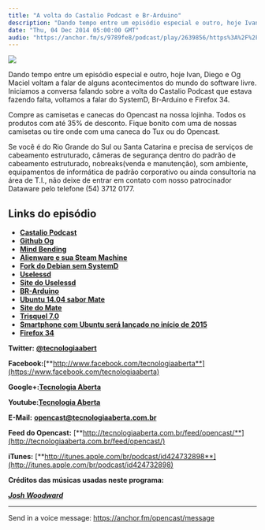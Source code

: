 ```yaml
---
title: "A volta do Castalio Podcast e Br-Arduino"
description: "Dando tempo entre um episódio especial e outro, hoje Ivan, Diego e Og Maciel voltam a falar de alguns acontecimentos do mundo do software livre. Inici..."
date: "Thu, 04 Dec 2014 05:00:00 GMT"
audio: "https://anchor.fm/s/9789fe8/podcast/play/2639856/https%3A%2F%2Fd3ctxlq1ktw2nl.cloudfront.net%2Fproduction%2F2019-2-14%2F11310931-44100-2-afa8e7037a0d3.mp3"
---
```


![](https://d3sv2eduhewoas.cloudfront.net/episode/image/bf87168b69414db29bf07852a2c807c4.jpg)


Dando tempo entre um episódio especial e outro, hoje Ivan, Diego e Og Maciel voltam a falar de alguns acontecimentos do mundo do software livre. Iniciamos a conversa falando sobre a volta do Castalio Podcast que estava fazendo falta, voltamos a falar do SystemD, Br-Arduino e Firefox 34.


Compre as camisetas e canecas do Opencast na nossa lojinha. Todos os produtos com até 35% de desconto. Fique bonito com uma de nossas camisetas ou tire onde com uma caneca do Tux ou do Opencast.


Se você é do Rio Grande do Sul ou Santa Catarina e precisa de serviços de cabeamento estruturado, câmeras de segurança dentro do padrão de cabeamento estruturado, nobreaks(venda e manutenção), som ambiente, equipamentos de informática de padrão corporativo ou ainda consultoria na área de T.I., não deixe de entrar em contato com nosso patrocinador Dataware pelo telefone (54) 3712 0177.


**Links do episódio**
---------------------


* [**Castalio Podcast**](http://www.castalio.info/)
* [**Github Og**](http://omaciel.github.io/)
* [**Mind Bending**](http://mindbending.org/)
* [**Alienware e sua Steam Machine**](http://www.lffl.org/2014/11/dell-alienware-alpha-le-caratteristiche-e-prezzi.html)
* [**Fork do Debian sem SystemD**](http://br-linux.org/2014/01/devuan-novo-fork-sem-systemd-tem-apoio-de-desenvolvedores-do-debian.html)
* [**Uselessd**](http://br-linux.org/2014/01/uselessd-uma-versao-simplificada-do-systemd.html)
* [**Site do Uselessd**](http://uselessd.darknedgy.net/)
* [**BR-Arduino**](http://br-arduino.org/)
* [**Ubuntu 14.04 sabor Mate**](http://www.omgubuntu.co.uk/2014/11/ubuntu-mate-14-04-download-released)
* [**Site do Mate**](http://mate-desktop.org/)
* [**Trisquel 7.0**](http://br-linux.org/2014/01/trisquel-70-a-afilhada-de-richard-stallman.html)
* [**Smartphone com Ubuntu será lançado no início de 2015**](http://info.abril.com.br/noticias/tecnologia-pessoal/2014/11/smartphone-com-sistema-ubuntu-sera-lancado-em-2015.shtml)
* [**Firefox 34**](http://www.omgubuntu.co.uk/2014/12/firefox-34-changes-include-hello-html5-webide)


**Twitter:** [**@tecnologiaabert**](http://twitter.com/tecnologiaabert)


**Facebook:**[**http://www.facebook.com/tecnologiaaberta**](https://www.facebook.com/tecnologiaaberta)


**Google+:**[**Tecnologia Aberta**](https://plus.google.com/u/0/b/114491525240353631044/114491525240353631044/about)


**Youtube:**[**Tecnologia Aberta**](http://youtube.com/tecnologiaaberta)


**E-Mail:** [**opencast@tecnologiaaberta.com.br**](mailto:opencast@tecnologiaaberta.com.br)


**Feed do Opencast:** [**http://tecnologiaaberta.com.br/feed/opencast/**](http://tecnologiaaberta.com.br/feed/opencast/)


**iTunes:** [**http://itunes.apple.com/br/podcast/id424732898**](http://itunes.apple.com/br/podcast/id424732898)


**Créditos das músicas usadas neste programa:**  

[***Josh Woodward***](http://joshwoodward.com/)



--- 

Send in a voice message: https://anchor.fm/opencast/message